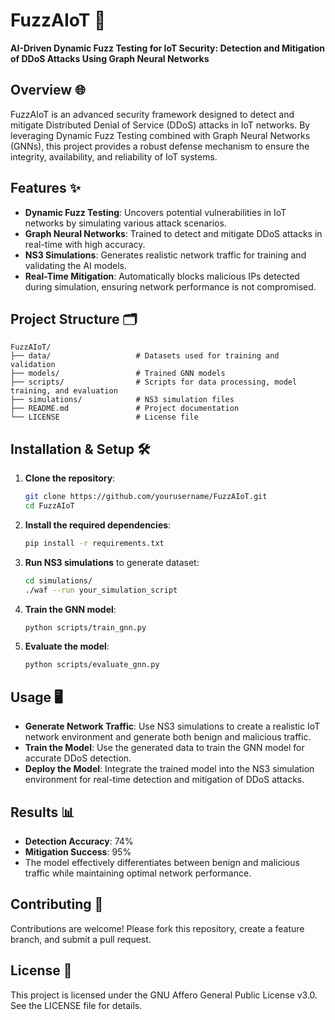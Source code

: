 # FuzzAIoT 🚀
**AI-Driven Dynamic Fuzz Testing for IoT Security: Detection and Mitigation of DDoS Attacks Using Graph Neural Networks**

## Overview 🌐
FuzzAIoT is an advanced security framework designed to detect and mitigate Distributed Denial of Service (DDoS) attacks in IoT networks. By leveraging Dynamic Fuzz Testing combined with Graph Neural Networks (GNNs), this project provides a robust defense mechanism to ensure the integrity, availability, and reliability of IoT systems.

## Features ✨
- **Dynamic Fuzz Testing**: Uncovers potential vulnerabilities in IoT networks by simulating various attack scenarios.
- **Graph Neural Networks**: Trained to detect and mitigate DDoS attacks in real-time with high accuracy.
- **NS3 Simulations**: Generates realistic network traffic for training and validating the AI models.
- **Real-Time Mitigation**: Automatically blocks malicious IPs detected during simulation, ensuring network performance is not compromised.

## Project Structure 🗂️
```plaintext
FuzzAIoT/
├── data/                   # Datasets used for training and validation
├── models/                 # Trained GNN models
├── scripts/                # Scripts for data processing, model training, and evaluation
├── simulations/            # NS3 simulation files
├── README.md               # Project documentation
└── LICENSE                 # License file
```

## Installation & Setup 🛠️
1. **Clone the repository**:
   ```bash
   git clone https://github.com/yourusername/FuzzAIoT.git
   cd FuzzAIoT
   ```

2. **Install the required dependencies**:
   ```bash
   pip install -r requirements.txt
   ```

3. **Run NS3 simulations** to generate dataset:
   ```bash
   cd simulations/
   ./waf --run your_simulation_script
   ```

4. **Train the GNN model**:
   ```bash
   python scripts/train_gnn.py
   ```

5. **Evaluate the model**:
   ```bash
   python scripts/evaluate_gnn.py
   ```

## Usage 🖥️
- **Generate Network Traffic**: Use NS3 simulations to create a realistic IoT network environment and generate both benign and malicious traffic.
- **Train the Model**: Use the generated data to train the GNN model for accurate DDoS detection.
- **Deploy the Model**: Integrate the trained model into the NS3 simulation environment for real-time detection and mitigation of DDoS attacks.

## Results 📊
- **Detection Accuracy**: 74%
- **Mitigation Success**: 95%
- The model effectively differentiates between benign and malicious traffic while maintaining optimal network performance.

## Contributing 🤝
Contributions are welcome! Please fork this repository, create a feature branch, and submit a pull request.

## License 📄
This project is licensed under the GNU Affero General Public License v3.0. See the LICENSE file for details.

